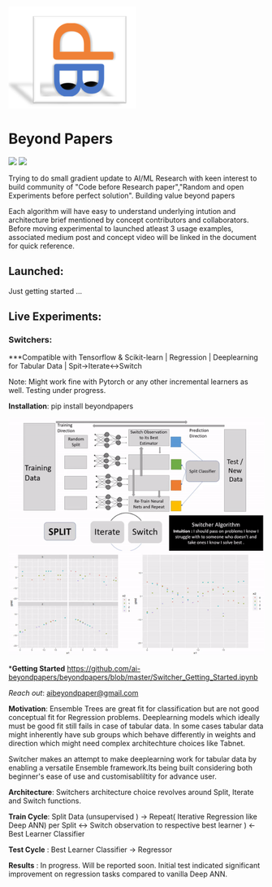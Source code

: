 

![](images/logobeyondpaper.png)
# Beyond Papers 
[![](https://img.shields.io/badge/pip-0.1.0-green.svg)](https://pypi.org/project/beyondpapers/)
[![](https://img.shields.io/badge/dev-0.1.0-green.svg)](https://pypi.org/project/beyondpapers/)

Trying to do small gradient update to AI/ML Research with keen interest to build community of "Code before Research paper","Random and open Experiments before perfect solution". Building value beyond papers
 
Each algorithm will have easy to understand underlying intution and architecture brief mentioned by concept contributors and collaborators. Before moving experimental to launched atleast 3 usage examples, associated medium post and concept video will be linked in the document for quick reference. 

## Launched:
Just getting started ...




## Live Experiments:

### **Switchers**: 
***Compatible with Tensorflow & Scikit-learn | Regression | Deeplearning for Tabular Data | Spit->Iterate<->Switch

Note: Might work fine with Pytorch or any other incremental learners as well. Testing under progress.

**Installation**: pip install beyondpapers

![](images/switcher_concept.gif)


***Getting Started**
https://github.com/ai-beyondpapers/beyondpapers/blob/master/Switcher_Getting_Started.ipynb

*Reach out*: aibeyondpaper@gmail.com

**Motivation**: 
      Ensemble Trees are great fit for classification but are not good conceptual fit for Regression problems.  Deeplearning models which ideally must be good fit still fails in case of tabular data. In some cases tabular data might inherently have sub groups which behave differently in weights and direction which might need complex architechture choices like Tabnet.

Switcher makes an attempt to make deeplearning work for tabular data by enabling a versatile Ensemble framework.Its being built considering both beginner's ease of use and customisabliltity for advance user. 


**Architecture**: Switchers architecture choice revolves around Split, Iterate and Switch functions.

**Train Cycle**:  Split Data (unsupervised ) -> Repeat( Iterative Regression like Deep ANN) per Split <-> Switch observation to respective best learner ) <- Best Learner Classifier

**Test Cycle** :  Best Learner Classifier -> Regressor 

**Results** : In progress. Will be reported soon. Initial test indicated significant improvement on regression tasks compared to vanilla Deep ANN. 








    
